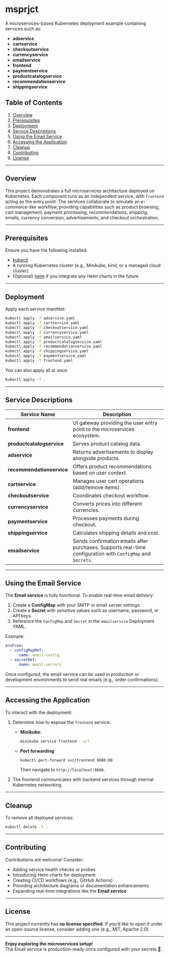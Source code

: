 # msprjct

A microservices-based Kubernetes deployment example containing services such as:

- **adservice**
- **cartservice**
- **checkoutservice**
- **currencyservice**
- **emailservice**
- **frontend**
- **paymentservice**
- **productcatalogservice**
- **recommendationservice**
- **shippingservice**

## Table of Contents

1. [Overview](#overview)  
2. [Prerequisites](#prerequisites)  
3. [Deployment](#deployment)  
4. [Service Descriptions](#service-descriptions)  
5. [Using the Email Service](#using-the-email-service)  
6. [Accessing the Application](#accessing-the-application)  
7. [Cleanup](#cleanup)  
8. [Contributing](#contributing)  
9. [License](#license)  

---

## Overview

This project demonstrates a full microservices architecture deployed on Kubernetes. Each component runs as an independent service, with `frontend` acting as the entry point. The services collaborate to simulate an e-commerce-like workflow, providing capabilities such as product browsing, cart management, payment processing, recommendations, shipping, emails, currency conversion, advertisements, and checkout orchestration.

---

## Prerequisites

Ensure you have the following installed:

- [kubectl](https://kubernetes.io/docs/tasks/tools/)
- A running Kubernetes cluster (e.g., Minikube, kind, or a managed cloud cluster)
- (Optional) [helm](https://helm.sh) if you integrate any Helm charts in the future

---

## Deployment

Apply each service manifest:

```sh
kubectl apply -f adservice.yaml
kubectl apply -f cartservice.yaml
kubectl apply -f checkoutservice.yaml
kubectl apply -f currencyservice.yaml
kubectl apply -f emailservice.yaml
kubectl apply -f productcatalogservice.yaml
kubectl apply -f recommendationservice.yaml
kubectl apply -f shippingservice.yaml
kubectl apply -f paymentservice.yaml
kubectl apply -f frontend.yaml
```

You can also apply all at once:

```sh
kubectl apply -f .
```

---

## Service Descriptions

| Service Name               | Description                                                                 |
|----------------------------|-----------------------------------------------------------------------------|
| **frontend**               | UI gateway providing the user entry point to the microservices ecosystem.  |
| **productcatalogservice**  | Serves product catalog data.                                                |
| **adservice**              | Returns advertisements to display alongside products.                       |
| **recommendationservice**  | Offers product recommendations based on user context.                       |
| **cartservice**            | Manages user cart operations (add/remove items).                           |
| **checkoutservice**        | Coordinates checkout workflow.                                              |
| **currencyservice**        | Converts prices into different currencies.                                  |
| **paymentservice**         | Processes payments during checkout.                                         |
| **shippingservice**        | Calculates shipping details and cost.                                       |
| **emailservice**           | Sends confirmation emails after purchases. Supports real-time configuration with `ConfigMap` and `Secrets`. |

---

## Using the Email Service

The **Email service** is fully functional. To enable real-time email delivery:

1. Create a **ConfigMap** with your SMTP or email server settings.
2. Create a **Secret** with sensitive values such as username, password, or API keys.
3. Reference the `ConfigMap` and `Secret` in the `emailservice` Deployment YAML.

Example:

```yaml
envFrom:
  - configMapRef:
      name: email-config
  - secretRef:
      name: email-secrets
```

Once configured, the email service can be used in production or development environments to send real emails (e.g., order confirmations).

---

## Accessing the Application

To interact with the deployment:

1. Determine how to expose the `frontend` service:
   - **Minikube**:
     ```sh
     minikube service frontend --url
     ```
   - **Port forwarding**:
     ```sh
     kubectl port-forward svc/frontend 8080:80
     ```
     Then navigate to `http://localhost:8080`.

2. The frontend communicates with backend services through internal Kubernetes networking.

---

## Cleanup

To remove all deployed services:

```sh
kubectl delete -f .
```

---

## Contributing

Contributions are welcome! Consider:

- Adding service health checks or probes
- Introducing Helm charts for deployment
- Creating CI/CD workflows (e.g., GitHub Actions)
- Providing architecture diagrams or documentation enhancements
- Expanding real-time integrations like the **Email service**

---

## License

This project currently has **no license specified**. If you’d like to open it under an open-source license, consider adding one (e.g., MIT, Apache 2.0). 

---

**Enjoy exploring the microservices setup!**  
The Email service is production-ready once configured with your secrets 🔑.

